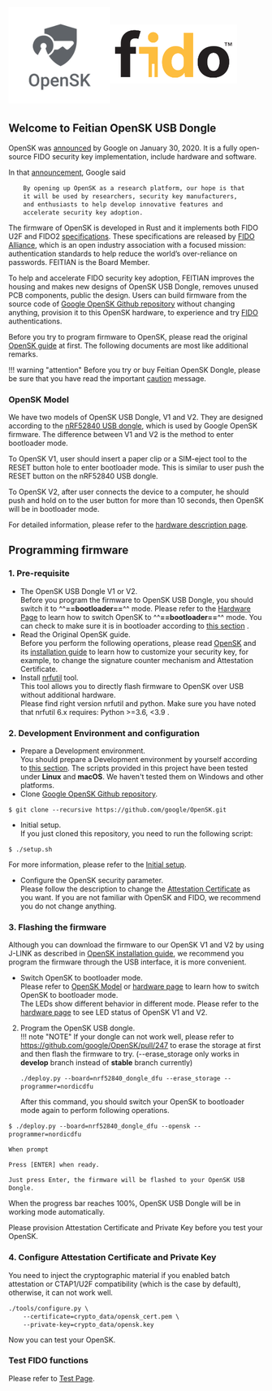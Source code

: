 # <img alt="OpenSK logo" src="images/OpenSK.svg" width="200px"><img alt="FIDO logo" src="images/FIDO_logo_black_RGB.png" style="margin: 0px 0px 40px 0px;" width="250px">
## Welcome to Feitian OpenSK USB Dongle

OpenSK was [announced](https://security.googleblog.com/2020/01/say-hello-to-opensk-fully-open-source.html "Say hello to OpenSK: a fully open-source security key implementation") by Google on January 30, 2020. It is a fully open-source FIDO security key implementation, include hardware and software.  

In that [announcement](https://security.googleblog.com/2020/01/say-hello-to-opensk-fully-open-source.html "Say hello to OpenSK: a fully open-source security key implementation"), Google said  
```
    By opening up OpenSK as a research platform, our hope is that 
    it will be used by researchers, security key manufacturers, 
    and enthusiasts to help develop innovative features and 
    accelerate security key adoption.
```
The firmware of OpenSK is developed in Rust and it implements both FIDO U2F and FIDO2 [specifications](https://fidoalliance.org/specs/fido2/fido-client-to-authenticator-protocol-v2.1-rd-20191217.html). These specifications are released by [FIDO Alliance](https://fidoalliance.org/ "FIDO Alliance"), which is an open industry association with a focused mission: authentication standards to help reduce the world’s over-reliance on passwords. FEITIAN is the Board Member.

To help and accelerate FIDO security key adoption, FEITIAN improves the housing and makes new designs of OpenSK USB Dongle, removes unused PCB components, public the design. Users can build firmware from the source code of [Google OpenSK Github repository](https://github.com/google/opensk "OpenSK") without changing anything, provision it to this OpenSK hardware, to experience and try [FIDO](https://fidoalliance.org/ "FIDO Alliance") authentications.

Before you try to program firmware to OpenSK, please read the original [OpenSK guide](https://github.com/google/OpenSK) at first. The following documents are most like additional remarks.

!!! warning "attention"
    Before you try or buy Feitian OpenSK Dongle, please be sure that you have read the important [caution](./caution.md) message.

### OpenSK Model
We have two models of OpenSK USB Dongle, V1 and V2. They are designed according to the [nRF52840 USB dongle](https://www.nordicsemi.com/Software-and-tools/Development-Kits/nRF52840-Dongle), which is used by Google OpenSK firmware. The difference between V1 and V2 is the method to enter bootloader mode.  

To OpenSK V1, user should insert a paper clip or a SIM-eject tool to the RESET button hole to enter bootloader mode. This is similar to user push the RESET button on the nRF52840 USB dongle.  

To OpenSK V2, after user connects the device to a computer, he should push and hold on to the user button for more than 10 seconds, then OpenSK will be in bootloader mode.  

For detailed information, please refer to the [hardware description page](./hardware.md).

## Programming firmware

### 1. Pre-requisite

- The OpenSK USB Dongle V1 or V2.  
Before you program the firmware to OpenSK USB Dongle, you should switch it to ^^**==bootloader==**^^ mode. Please refer to the [Hardware Page](./hardware.md) to learn how to switch OpenSK to ^^**==bootloader==**^^ mode. You can check to make sure it is in bootloader according to [this section](./hardware#check-bootloader-mode) .
- Read the Original OpenSK guide.  
Before you perform the following operations, please read [OpenSK](https://github.com/google/opensk) and its [installation guide](https://github.com/google/OpenSK/blob/master/docs/install.md) to learn how to customize your security key, for example, to change the signature counter mechanism and Attestation Certificate.
- Install [nrfutil](https://pypi.org/project/nrfutil/) tool.  
This tool allows you to directly flash firmware to OpenSK over USB without additional hardware.  
Please find right version nrfutil and python. Make sure you have noted that nrfutil 6.x requires: Python >=3.6, <3.9 .

### 2. Development Environment and configuration
- Prepare a Development environment.  
You should prepare a Development environment by yourself according to [this section](https://github.com/google/OpenSK/blob/master/docs/install.md#software).
The scripts provided in this project have been tested under **Linux** and **macOS**. We haven't tested them on Windows and other platforms.
- Clone [Google OpenSK Github repository](https://github.com/google/opensk "OpenSK").  
```
$ git clone --recursive https://github.com/google/OpenSK.git
```  

- Initial setup.  
If you just cloned this repository, you need to run the following script:  

``` 
$ ./setup.sh
```  
For more information, please refer to the [Initial setup](https://github.com/google/OpenSK/blob/master/docs/install.md#initial-setup).  

- Configure the OpenSK security parameter.  
Please follow the description to change the [Attestation Certificate](https://github.com/google/OpenSK/blob/master/docs/install.md#replacing-the-certificates) as you want. If you are not familiar with OpenSK and FIDO, we recommend you do not change anything.


### 3. Flashing the firmware

Although you can download the firmware to our OpenSK V1 and V2 by using J-LINK as described in [OpenSK installation guide](https://github.com/google/OpenSK/blob/master/docs/install.md), we recommend you program the firmware through the USB interface, it is more convenient.  

- Switch OpenSK to bootloader mode.  
Please refer to [OpenSK Model](./index.md#opensk-model) or [hardware page](./hardware.md) to learn how to switch OpenSK to bootloader mode.  
The LEDs show different behavior in different mode. Please refer to the [hardware page](./hardware.md) to see LED status of OpenSK V1 and V2.
2. Program the OpenSK USB dongle.  
!!! note "NOTE"
    If your dongle can not work well, please refer to https://github.com/google/OpenSK/pull/247 to erase the storage at first and then flash the firmware to try. (--erase_storage only works in **develop** branch instead of **stable** branch currently)
    ```
    ./deploy.py --board=nrf52840_dongle_dfu --erase_storage --programmer=nordicdfu
    ```
    After this command, you should switch your OpenSK to bootloader mode again to perform following operations.


```
$ ./deploy.py --board=nrf52840_dongle_dfu --opensk --programmer=nordicdfu
```  
    When prompt   
```
Press [ENTER] when ready.  
```  
    Just press Enter, the firmware will be flashed to your OpenSK USB Dongle.   
When the progress bar reaches 100%, OpenSK USB Dongle will be in working mode automatically.   
   
Please provision Attestation Certificate and Private Key before you test your OpenSK.


### 4. Configure Attestation Certificate and Private Key
You need to inject the cryptographic material if you enabled batch attestation or CTAP1/U2F compatibility (which is the case by default), otherwise, it can not work well.
```
./tools/configure.py \
    --certificate=crypto_data/opensk_cert.pem \
    --private-key=crypto_data/opensk.key
```

Now you can test your OpenSK.

### Test FIDO functions  
Please refer to [Test Page](./test.md).  

